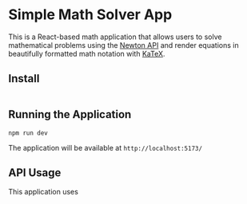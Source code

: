 # Simple Math Solver App

This is a React-based math application that allows users to solve mathematical problems using the [Newton API](https://github.com/aunyks/newton-api) and render equations in beautifully formatted math notation with [KaTeX](https://katex.org/docs/api).

## Install

```

```

## Running the Application

```
npm run dev
```

The application will be available at `http://localhost:5173/`

## API Usage

This application uses
